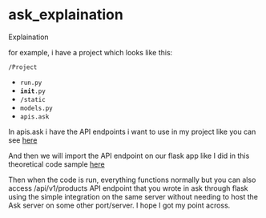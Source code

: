 # ask_explaination
Explaination

for example, i have a project which looks like this:

<code>/Project</code>
- <code>run.py</code>
- <code>__init__.py</code>
- <code>/static</code>
- <code>models.py</code>
- <code>apis.ask</code>

In apis.ask i have the API endpoints i want to use in my project like you can see <a href = "https://github.com/0x0elliot/ask_explaination/blob/main/apis.ask">here</a> 

And then we will import the API endpoint on our flask app like I did in this theoretical code sample <a href = "https://github.com/0x0elliot/ask_explaination/blob/main/run.py">here</a>

Then when the code is run, everything functions normally but you can also access /api/v1/products API endpoint that you wrote in ask through flask using the simple integration on the same server without needing to host the Ask server on some other port/server. I hope I got my point across. 
